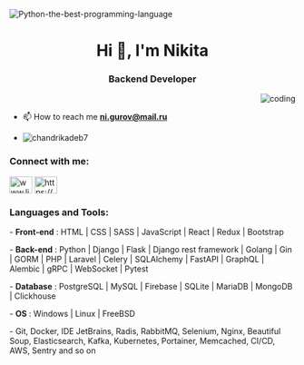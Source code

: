 <!-- ![Python-the-best-programming-language](https://user-images.githubusercontent.com/77085208/160748383-f0405107-15a0-44ba-b24c-c29951f48b40.jpg) -->
![Python-the-best-programming-language](https://raw.githubusercontent.com/J2TEAM/J2TEAM/main/dino.gif) 

<h1 align="center">Hi 👋, I'm Nikita</h1>
<h3 align="center">Backend Developer</h3>


<div align="right" alt="Coding" width="400" hegith="400"> 

  ![coding](https://github.com/RobertGoodman08/RobertGoodman08/assets/77085208/b560fb24-e16e-4dfd-986f-a80d0b0b291e)

</div>

  

- 📫 How to reach me **ni.gurov@mail.ru**
- <p align="left"> <img src="https://komarev.com/ghpvc/?username=robertgoodman08&label=Profile%20views&color=0e75b6&style=flat" alt="chandrikadeb7" /> </p>
  

<h3 align="left">Connect with me:</h3>
<p align="left">
<a href="https://www.linkedin.com/in/%D0%BD%D0%B8%D0%BA%D0%B8%D1%82%D0%B0-%D0%B3%D1%83%D1%80%D0%BE%D0%B2-6a03a8229/" target="blank"><img align="center" src="https://raw.githubusercontent.com/rahuldkjain/github-profile-readme-generator/master/src/images/icons/Social/linked-in-alt.svg" alt="www.linkedin.com/in/никита-гуров-6a03a8229/" height="30" width="40" /></a>
<a href="https://www.instagram.com/nikita.g08/" target="blank"><img align="center" src="https://raw.githubusercontent.com/rahuldkjain/github-profile-readme-generator/master/src/images/icons/Social/instagram.svg" alt="https://www.instagram.com/nikita.g08/" height="30" width="40" /></a>
</p>

<h3 align="left">Languages and Tools:</h3>
<p align="left"> - <b>Front-end</b> : HTML | CSS | SASS | JavaScript | React | Redux | Bootstrap  </p>
<p align="left"> - <b>Back-end</b> : Python | Django | Flask | Django rest framework | Golang | Gin | GORM | PHP | Laravel | Сelery | SQLAlchemy | FastAPI | GraphQL | Alembic | gRPC | WebSocket | Pytest   </p>
<p align="left"> - <b>Database</b> : PostgreSQL | MySQL | Firebase | SQLite | MariaDB | MongoDB | Clickhouse </p>
<p align="left"> - <b>OS</b> : Windows | Linux | FreeBSD </p>
<p align="left"> - Git, Docker, IDE JetBrains, Radis, RabbitMQ, Selenium, Nginx, Beautiful Soup, Elasticsearch, Kafka, Kubernetes, Portainer, Memcached, CI/CD, AWS, Sentry and so on </p>

